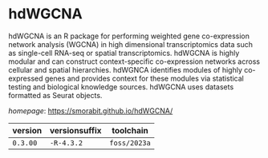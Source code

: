 # hdWGCNA

hdWGCNA is an R package for performing weighted gene co-expression network analysis (WGCNA) in high   dimensional transcriptomics data such as single-cell RNA-seq or spatial transcriptomics. hdWGCNA is highly modular   and can construct context-specific co-expression networks across cellular and spatial hierarchies. hdWGNCA identifies   modules of highly co-expressed genes and provides context for these modules via statistical testing and biological   knowledge sources. hdWGCNA uses datasets formatted as Seurat objects.

*homepage*: <https://smorabit.github.io/hdWGCNA/>

version | versionsuffix | toolchain
--------|---------------|----------
``0.3.00`` | ``-R-4.3.2`` | ``foss/2023a``
